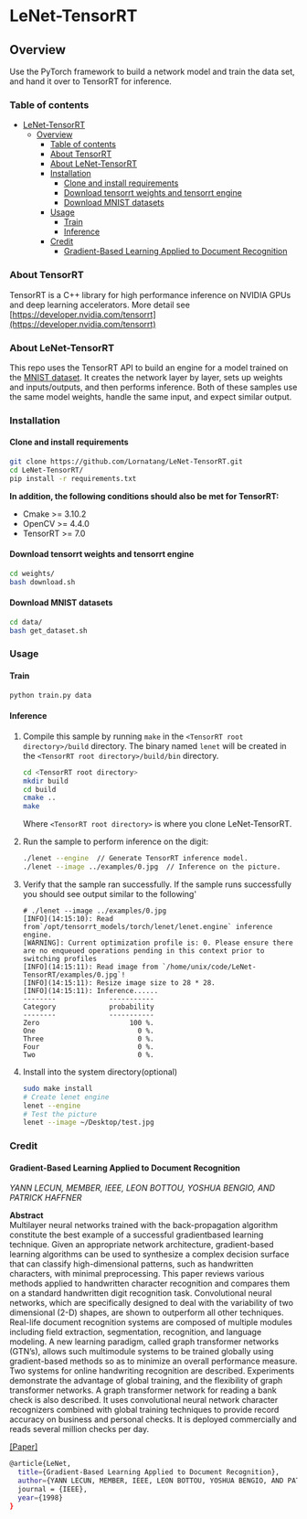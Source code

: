 # LeNet-TensorRT

## Overview

Use the PyTorch framework to build a network model and train the data set, and hand it over to TensorRT for inference.

### Table of contents

- [LeNet-TensorRT](#lenet-tensorrt)
  - [Overview](#overview)
    - [Table of contents](#table-of-contents)
    - [About TensorRT](#about-tensorrt)
    - [About LeNet-TensorRT](#about-lenet-tensorrt)
    - [Installation](#installation)
      - [Clone and install requirements](#clone-and-install-requirements)
      - [Download tensorrt weights and tensorrt engine](#download-tensorrt-weights-and-tensorrt-engine)
      - [Download MNIST datasets](#download-mnist-datasets)
    - [Usage](#usage)
      - [Train](#train)
      - [Inference](#inference)
    - [Credit](#credit)
      - [Gradient-Based Learning Applied to Document Recognition](#gradient-based-learning-applied-to-document-recognition)

### About TensorRT

TensorRT is a C++ library for high performance inference on NVIDIA GPUs and deep learning accelerators.
More detail see [https://developer.nvidia.com/tensorrt](https://developer.nvidia.com/tensorrt)

### About LeNet-TensorRT

This repo uses the TensorRT API to build an engine for a model trained on the [MNIST dataset](http://yann.lecun.com/exdb/mnist/).
It creates the network layer by layer, sets up weights and inputs/outputs, and then performs inference.
Both of these samples use the same model weights, handle the same input, and expect similar output.

### Installation

#### Clone and install requirements

```bash
git clone https://github.com/Lornatang/LeNet-TensorRT.git
cd LeNet-TensorRT/
pip install -r requirements.txt
```

**In addition, the following conditions should also be met for TensorRT:**

- Cmake >= 3.10.2
- OpenCV >= 4.4.0
- TensorRT >= 7.0

#### Download tensorrt weights and tensorrt engine

```bash
cd weights/
bash download.sh
```

#### Download MNIST datasets

```bash
cd data/
bash get_dataset.sh
```

### Usage

#### Train

```bash
python train.py data
```

#### Inference

1. Compile this sample by running `make` in the `<TensorRT root directory>/build` directory. The binary named `lenet` will be created in the `<TensorRT root directory>/build/bin` directory.

    ```bash
    cd <TensorRT root directory>
    mkdir build
    cd build
    cmake ..
    make
    ```

    Where `<TensorRT root directory>` is where you clone LeNet-TensorRT.

2. Run the sample to perform inference on the digit:

    ```bash
    ./lenet --engine  // Generate TensorRT inference model.
    ./lenet --image ../examples/0.jpg  // Inference on the picture.
    ```

3. Verify that the sample ran successfully. If the sample runs successfully you should see output similar to the following'

    ```text
    # ./lenet --image ../examples/0.jpg 
    [INFO](14:15:10): Read from`/opt/tensorrt_models/torch/lenet/lenet.engine` inference engine.
    [WARNING]: Current optimization profile is: 0. Please ensure there are no enqueued operations pending in this context prior to switching profiles
    [INFO](14:15:11): Read image from `/home/unix/code/LeNet-TensorRT/examples/0.jpg`!
    [INFO](14:15:11): Resize image size to 28 * 28.
    [INFO](14:15:11): Inference......
    --------             -----------
    Category             probability
    --------             -----------
    Zero                      100 %.
    One                         0 %.
    Three                       0 %.
    Four                        0 %.
    Two                         0 %.
    
    ```
    
4. Install into the system directory(optional)

    ```bash
    sudo make install
    # Create lenet engine
    lenet --engine
    # Test the picture
    lenet --image ~/Desktop/test.jpg
    ```

### Credit

#### Gradient-Based Learning Applied to Document Recognition

_YANN LECUN, MEMBER, IEEE, LEON BOTTOU, YOSHUA BENGIO, AND PATRICK HAFFNER_ </br>

**Abstract** </br>
Multilayer neural networks trained with the back-propagation
algorithm constitute the best example of a successful gradientbased learning technique. Given an appropriate network
architecture, gradient-based learning algorithms can be used
to synthesize a complex decision surface that can classify
high-dimensional patterns, such as handwritten characters, with
minimal preprocessing. This paper reviews various methods
applied to handwritten character recognition and compares them
on a standard handwritten digit recognition task. Convolutional
neural networks, which are specifically designed to deal with
the variability of two dimensional (2-D) shapes, are shown to
outperform all other techniques.
Real-life document recognition systems are composed of multiple
modules including field extraction, segmentation, recognition,
and language modeling. A new learning paradigm, called graph
transformer networks (GTN’s), allows such multimodule systems
to be trained globally using gradient-based methods so as to
minimize an overall performance measure.
Two systems for online handwriting recognition are described.
Experiments demonstrate the advantage of global training, and
the flexibility of graph transformer networks.
A graph transformer network for reading a bank check is
also described. It uses convolutional neural network character
recognizers combined with global training techniques to provide
record accuracy on business and personal checks. It is deployed
commercially and reads several million checks per day.

[[Paper]](https://pdfs.semanticscholar.org/62d7/9ced441a6c78dfd161fb472c5769791192f6.pdf)

```bash
@article{LeNet,
  title={Gradient-Based Learning Applied to Document Recognition},
  author={YANN LECUN, MEMBER, IEEE, LEON BOTTOU, YOSHUA BENGIO, AND PATRICK HAFFNE},
  journal = {IEEE},
  year={1998}
}
```
